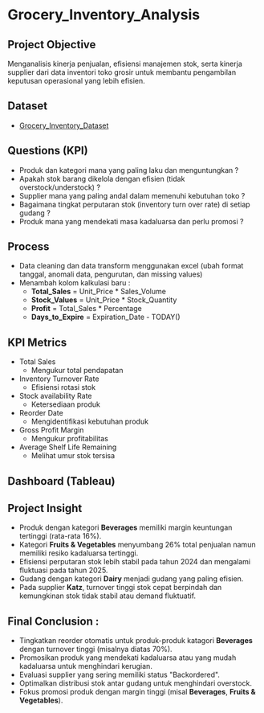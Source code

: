 # Grocery_Inventory_Analysis
## Project Objective
Menganalisis kinerja penjualan, efisiensi manajemen stok, serta kinerja supplier dari data inventori toko grosir untuk membantu pengambilan keputusan operasional yang lebih efisien.

## Dataset
- <a href = https://github.com/riovernando97/Grocery_Inventory_Analysis/blob/main/Grocery_Inventory_Data.xlsx>Grocery_Inventory_Dataset</a>
  
## Questions (KPI)
  - Produk dan kategori mana yang paling laku dan menguntungkan ?
  - Apakah stok barang dikelola dengan efisien (tidak overstock/understock) ?
  - Supplier mana yang paling andal dalam memenuhi kebutuhan toko ?
  - Bagaimana tingkat perputaran stok (inventory turn over rate) di setiap gudang ?
  - Produk mana yang mendekati masa kadaluarsa dan perlu promosi ?
  
## Process
  - Data cleaning dan data transform menggunakan excel (ubah format tanggal, anomali data, pengurutan, dan missing values)
  - Menambah kolom kalkulasi baru :
    - <b>Total_Sales</b> = Unit_Price * Sales_Volume
    - <b>Stock_Values</b> = Unit_Price * Stock_Quantity
    - <b>Profit</b> = Total_Sales * Percentage
    - <b>Days_to_Expire</b> = Expiration_Date - TODAY()

## KPI Metrics
  - Total Sales
    - Mengukur total pendapatan
  - Inventory Turnover Rate
    - Efisiensi rotasi stok
  - Stock availability Rate
    - Ketersediaan produk
  - Reorder Date
    - Mengidentifikasi kebutuhan produk
  - Gross Profit Margin
    - Mengukur profitabilitas
  - Average Shelf Life Remaining
    - Melihat umur stok tersisa

## Dashboard (Tableau)
  <a href = https://github.com/riovernando97/Grocery_Inventory_Analysis/blob/2765f80859d9f31def333a289f82544427eb1b14/Grocery%20Inventory%20Analysis%20Dashboard.jpg></a>
    
## Project Insight
-	Produk dengan kategori <b>Beverages</b> memiliki margin keuntungan tertinggi (rata-rata 16%).
-	Kategori <b>Fruits & Vegetables</b> menyumbang 26% total penjualan namun memiliki resiko kadaluarsa tertinggi.
-	Efisiensi perputaran stok lebih stabil pada tahun 2024 dan mengalami fluktuasi pada tahun 2025.
-	Gudang dengan kategori <b>Dairy</b> menjadi gudang yang paling efisien.
-	Pada supplier <b>Katz</b>, turnover tinggi stok cepat berpindah dan kemungkinan stok tidak stabil atau demand fluktuatif.

## Final Conclusion :
-	Tingkatkan reorder otomatis untuk produk-produk katagori <b>Beverages</b> dengan turnover tinggi (misalnya diatas 70%).
-	Promosikan produk yang mendekati kadaluarsa atau yang mudah kadaluarsa untuk menghindari kerugian.
-	Evaluasi supplier yang sering memiliki status "Backordered".
-	Optimalkan distribusi stok antar gudang untuk menghindari overstock.
-	Fokus promosi produk dengan margin tinggi (misal <b>Beverages</b>, <b>Fruits & Vegetables</b>).

  

